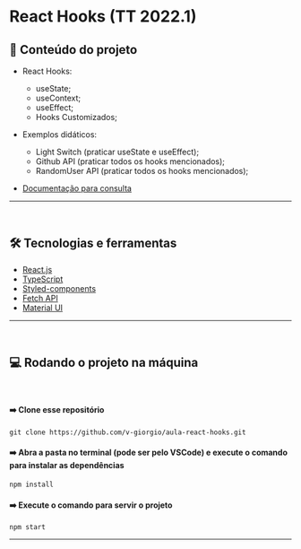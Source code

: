 # React Hooks (TT 2022.1)

## 📓 Conteúdo do projeto

- React Hooks:
  - useState;
  - useContext;
  - useEffect;
  - Hooks Customizados;
- Exemplos didáticos:

  - Light Switch (praticar useState e useEffect);
  - Github API (praticar todos os hooks mencionados);
  - RandomUser API (praticar todos os hooks mencionados);

- [Documentação para consulta](https://pt-br.reactjs.org/docs/hooks-intro.html)

<hr><br>

## 🛠 Tecnologias e ferramentas

- [React.js](https://reactjs.org/)
- [TypeScript](https://www.typescriptlang.org/)
- [Styled-components](https://styled-components.com/docs/basics#getting-started)
- [Fetch API](https://developer.mozilla.org/pt-BR/docs/Web/API/Fetch_API)
- [Material UI](https://mui.com/pt/)

<hr><br>

## 💻 Rodando o projeto na máquina

<br>

#### ➡️ Clone esse repositório

```
git clone https://github.com/v-giorgio/aula-react-hooks.git
```

#### ➡️ Abra a pasta no terminal (pode ser pelo VSCode) e execute o comando para instalar as dependências

```
npm install
```

#### ➡️ Execute o comando para servir o projeto

```
npm start
```

<hr>
